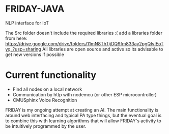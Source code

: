 # FRIDAY-JAVA
NLP interface for IoT 

The Src folder doesn't include the required libraries :( 
add a libraries folder from here:
https://drive.google.com/drive/folders/11mN8ThTijDQ9fm833ay2pgQIvIEoTyq_?usp=sharing
All libraries are open source and active so its advisable to get new versions if possible

# Current functionality
- Find all nodes on a local network
- Communication by http with nodemcu (or other ESP microcontroller)
- CMUSphinx Voice Recognition

FRIDAY is my ongoing attempt at creating an AI. The main functionality is around web interfacing and typical PA type things, but the eventual goal is to combine this with learning algorithms that will allow FRIDAY's activity to be intuitively programmed by the user.
